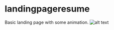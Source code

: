 # landingpageresume
Basic landing page with some animation.
![alt text](https://cdn.logo.com/hotlink-ok/logo-social.png)
